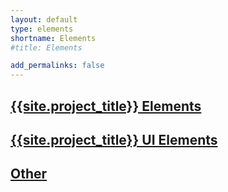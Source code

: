 ```yaml
---
layout: default
type: elements
shortname: Elements
#title: Elements

add_permalinks: false
---
```


## [{{site.project_title}} Elements](polymer-elements.html)

## [{{site.project_title}} UI Elements](polymer-elements.html)

## [Other](polymer-elements.html)